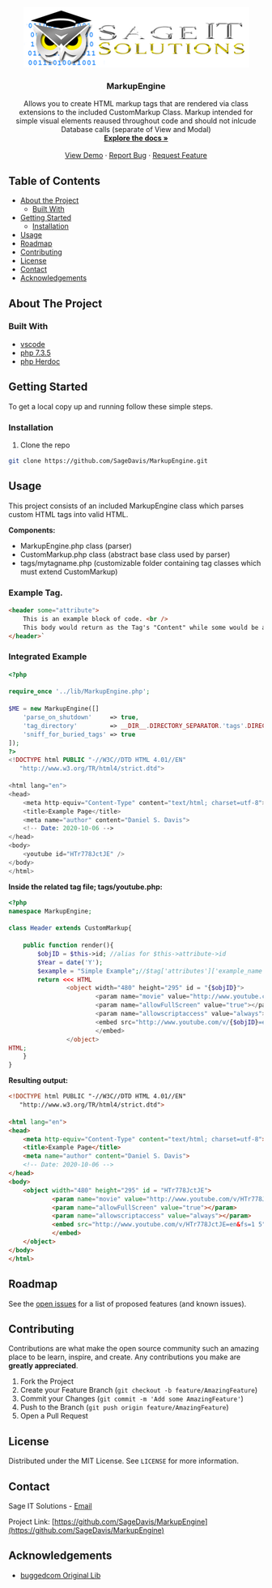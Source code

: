 <!-- PROJECT LOGO -->
<br />
<p align="center">
  <a href="https://github.com/SageDavis/MarkupEngine">
    <img src="images/logo.png" alt="Logo" width="445" height="120">
  </a>

  <h3 align="center">MarkupEngine</h3>

  <p align="center">
    Allows you to create HTML markup tags that are rendered via class extensions to the included CustomMarkup Class.
Markup intended for simple visual elements reaused throughout code and should not inlcude Database calls (separate of View and Modal)
    <br />
    <a href="https://github.com/SageDavis/MarkupEngine"><strong>Explore the docs »</strong></a>
    <br />
    <br />
    <a href="https://github.com/SageDavis/MarkupEngine">View Demo</a>
    ·
    <a href="https://github.com/SageDavis/MarkupEngine/issues">Report Bug</a>
    ·
    <a href="https://github.com/SageDavis/MarkupEngine/issues">Request Feature</a>
  </p>
</p>



<!-- TABLE OF CONTENTS -->
## Table of Contents

* [About the Project](#about-the-project)
  * [Built With](#built-with)
* [Getting Started](#getting-started)
  * [Installation](#installation)
* [Usage](#usage)
* [Roadmap](#roadmap)
* [Contributing](#contributing)
* [License](#license)
* [Contact](#contact)
* [Acknowledgements](#acknowledgements)



<!-- ABOUT THE PROJECT -->
## About The Project

### Built With

* [vscode](https://code.visualstudio.com/)
* [php 7.3.5](https://www.php.net/releases/7_3_5.php)
* [php Herdoc](https://www.php.net/manual/en/language.types.string.php#language.types.string.syntax.heredoc)



<!-- GETTING STARTED -->
## Getting Started

To get a local copy up and running follow these simple steps.

### Installation

1. Clone the repo
```sh
git clone https://github.com/SageDavis/MarkupEngine.git
```

<!-- USAGE EXAMPLES -->
## Usage

This project consists of an included MarkupEngine class which parses custom HTML tags into valid HTML.

**Components:**
* MarkupEngine.php class (parser)
* CustomMarkup.php class (abstract base class used by parser)
* tags/mytagname.php    (customizable folder containing tag classes which must extend CustomMarkup)

### Example Tag.

```html
<header some="attribute">
    This is an example block of code. <br />
    This body would return as the Tag's "Content" while some would be an accessible attribute in the header class.
</header>`
```

### Integrated Example

```php
<?php

require_once '../lib/MarkupEngine.php';

$ME = new MarkupEngine([]
    'parse_on_shutdown' 	=> true,
    'tag_directory' 		=> __DIR__.DIRECTORY_SEPARATOR.'tags'.DIRECTORY_SEPARATOR,
    'sniff_for_buried_tags' => true
]);
?>
<!DOCTYPE html PUBLIC "-//W3C//DTD HTML 4.01//EN"
   "http://www.w3.org/TR/html4/strict.dtd">

<html lang="en">
<head>
    <meta http-equiv="Content-Type" content="text/html; charset=utf-8">
    <title>Example Page</title>
    <meta name="author" content="Daniel S. Davis">
    <!-- Date: 2020-10-06 -->
</head>
<body> 
    <youtube id="HTr778JctJE" />
</body>
</html>
```

**Inside the related tag file; tags/youtube.php:**

```php
<?php
namespace MarkupEngine;
	
class Header extends CustomMarkup{

    public function render(){
        $objID = $this->id; //alias for $this->attribute->id
        $Year = date('Y');
        $example = "Simple Example";//$tag['attributes']['example_name'];
        return <<< HTML
                <object width="480" height="295" id = "{$objID}">
                        <param name="movie" value="http://www.youtube.com/v/{$objID}=en&fs=1 5"></param>
                        <param name="allowFullScreen" value="true"></param>
                        <param name="allowscriptaccess" value="always"></param>
                        <embed src="http://www.youtube.com/v/{$objID}=en&fs=1 5" type="application/x-shockwave-flash" allowscriptaccess="always" allowfullscreen="true" width="480" height="295">
                        </embed>
                </object>
HTML;
    }
}
````

**Resulting output:**

```html
<!DOCTYPE html PUBLIC "-//W3C//DTD HTML 4.01//EN"
   "http://www.w3.org/TR/html4/strict.dtd"> 

<html lang="en"> 
<head>
    <meta http-equiv="Content-Type" content="text/html; charset=utf-8">
    <title>Example Page</title>
    <meta name="author" content="Daniel S. Davis">
    <!-- Date: 2020-10-06 -->
</head>
<body> 
    <object width="480" height="295" id = "HTr778JctJE">
            <param name="movie" value="http://www.youtube.com/v/HTr778JctJE=en&fs=1 5"></param>
            <param name="allowFullScreen" value="true"></param>
            <param name="allowscriptaccess" value="always"></param>
            <embed src="http://www.youtube.com/v/HTr778JctJE=en&fs=1 5" type="application/x-shockwave-flash" allowscriptaccess="always" allowfullscreen="true" width="480" height="295">
            </embed>
    </object> 
</body> 
</html>
```

<!-- ROADMAP -->
## Roadmap

See the [open issues](https://github.com/SageDavis/MarkupEngine/issues) for a list of proposed features (and known issues).



<!-- CONTRIBUTING -->
## Contributing

Contributions are what make the open source community such an amazing place to be learn, inspire, and create. Any contributions you make are **greatly appreciated**.

1. Fork the Project
2. Create your Feature Branch (`git checkout -b feature/AmazingFeature`)
3. Commit your Changes (`git commit -m 'Add some AmazingFeature'`)
4. Push to the Branch (`git push origin feature/AmazingFeature`)
5. Open a Pull Request



<!-- LICENSE -->
## License

Distributed under the MIT License. See `LICENSE` for more information.



<!-- CONTACT -->
## Contact

Sage IT Solutions - [Email](mailto:daniel.davis@sageitsolutions.net)

Project Link: [https://github.com/SageDavis/MarkupEngine](https://github.com/SageDavis/MarkupEngine)



<!-- ACKNOWLEDGEMENTS -->
## Acknowledgements

* [buggedcom Original Lib](https://github.com/buggedcom/PHP-Custom-Tags)
